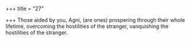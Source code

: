 +++
title = "27"

+++
Those aided by you, Agni, (are ones) prospering through their whole  lifetime,
overcoming the hostilities of the stranger, vanquishing the hostilities of  the stranger.